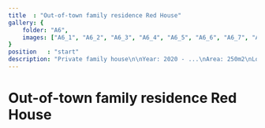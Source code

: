```yaml
---
title  : "Out-of-town family residence Red House"
gallery: {
    folder: "A6",
    images: ["A6_1", "A6_2", "A6_3", "A6_4", "A6_5", "A6_6", "A6_7", "A6_8"],
}
position   : "start"
description: "Private family house\n\nYear: 2020 - ...\nArea: 250m2\nLocation: Latvia"
---
```

# Out-of-town family residence Red House